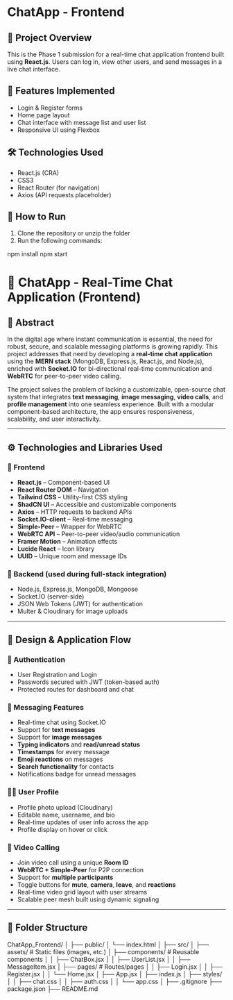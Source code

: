 
# ChatApp - Frontend

## 📌 Project Overview
This is the Phase 1 submission for a real-time chat application frontend built using **React.js**. Users can log in, view other users, and send messages in a live chat interface.

## 🧾 Features Implemented
- Login & Register forms
- Home page layout
- Chat interface with message list and user list
- Responsive UI using Flexbox

## 🛠️ Technologies Used
- React.js (CRA)
- CSS3
- React Router (for navigation)
- Axios (API requests placeholder)

## 🚀 How to Run
1. Clone the repository or unzip the folder
2. Run the following commands:


npm install
npm start

# 💬 ChatApp - Real-Time Chat Application (Frontend)

## 🧠 Abstract

In the digital age where instant communication is essential, the need for robust, secure, and scalable messaging platforms is growing rapidly. This project addresses that need by developing a **real-time chat application** using the **MERN stack** (MongoDB, Express.js, React.js, and Node.js), enriched with **Socket.IO** for bi-directional real-time communication and **WebRTC** for peer-to-peer video calling.

The project solves the problem of lacking a customizable, open-source chat system that integrates **text messaging**, **image messaging**, **video calls**, and **profile management** into one seamless experience. Built with a modular component-based architecture, the app ensures responsiveness, scalability, and user interactivity.

---

## ⚙️ Technologies and Libraries Used

### 🔧 Frontend
- **React.js** – Component-based UI
- **React Router DOM** – Navigation
- **Tailwind CSS** – Utility-first CSS styling
- **ShadCN UI** – Accessible and customizable components
- **Axios** – HTTP requests to backend APIs
- **Socket.IO-client** – Real-time messaging
- **Simple-Peer** – Wrapper for WebRTC
- **WebRTC API** – Peer-to-peer video/audio communication
- **Framer Motion** – Animation effects
- **Lucide React** – Icon library
- **UUID** – Unique room and message IDs

### 🧠 Backend (used during full-stack integration)
- Node.js, Express.js, MongoDB, Mongoose
- Socket.IO (server-side)
- JSON Web Tokens (JWT) for authentication
- Multer & Cloudinary for image uploads

---

## 🔁 Design & Application Flow

### 👤 Authentication
- User Registration and Login
- Passwords secured with JWT (token-based auth)
- Protected routes for dashboard and chat

### 💬 Messaging Features
- Real-time chat using Socket.IO
- Support for **text messages**
- Support for **image messages**
- **Typing indicators** and **read/unread status**
- **Timestamps** for every message
- **Emoji reactions** on messages
- **Search functionality** for contacts
- Notifications badge for unread messages

### 🧑‍💼 User Profile
- Profile photo upload (Cloudinary)
- Editable name, username, and bio
- Real-time updates of user info across the app
- Profile display on hover or click

### 🎥 Video Calling
- Join video call using a unique **Room ID**
- **WebRTC + Simple-Peer** for P2P connection
- Support for **multiple participants**
- Toggle buttons for **mute**, **camera**, **leave**, and **reactions**
- Real-time video grid layout with user streams
- Scalable peer mesh built using dynamic signaling

---

## 📁 Folder Structure

ChatApp_Frontend/
│
├── public/
│ └── index.html
│
├── src/
│ ├── assets/ # Static files (images, etc.)
│ ├── components/ # Reusable components
│ │ ├── ChatBox.jsx
│ │ ├── UserList.jsx
│ │ ├── MessageItem.jsx
│ ├── pages/ # Routes/pages
│ │ ├── Login.jsx
│ │ ├── Register.jsx
│ │ └── Home.jsx
│ ├── App.jsx
│ ├── index.js
│ ├── styles/
│ │ ├── chat.css
│ │ ├── auth.css
│ │ └── app.css
│
├── .gitignore
├── package.json
├── README.md

